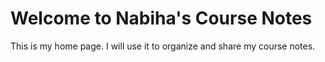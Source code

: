 # Welcome to Nabiha's Course Notes

This is my home page. I will use it to organize and share my course notes. 
